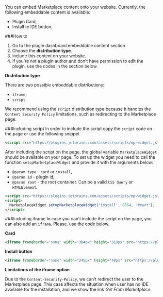[//]: # (title: Embeddable Content)  

You can embed Marketplace content onto your website. Currently, the following embeddable content is available:
 - Plugin Card,
 - Install to IDE button.

###How to
1. Go to the plugin dashboard embeddable content section.
2. Choose the **distribution type**.
3. Include this content on your website.
4. If you're not a plugin author and don't have permission to edit the plugin, use the codes in the section below.

**Distribution type**

There are two possible embeddable distributions: 
 - `iframe`,
 - `script`.
 
We recommend using the `script` distribution type because it handles the `Content Security Policy` limitations, such as redirecting to the Marketplace page.

###Including script
In order to include the script copy the `script` code on the page or use the following snippet
```html
<script src="https://plugins.jetbrains.com/assets/scripts/mp-widget.js"></script>
```
After including the script on the page, the global variable `MarketplaceWidget` should be available on your page. To set up the widget you need to call the function `setupMarketplaceWidget` and provide it with the arguments below:

 - `@param type` - `card` or `install`,
 - `@param id`   - plugin id,
 - `@param root` - the root container. Can be a valid `CSS Query` or `HTMLElement`.

```html
<script src="https://plugins.jetbrains.com/assets/scripts/mp-widget.js"></script>
<script>  
  MarketplaceWidget.setupMarketplaceWidget('install', 8554, "#root");  
</script>
```

###Including iframe
In case you can't include the script on the page, you can also add an `iframe`. Please, use the code below.

**Card**
```html
<iframe frameborder="none" width="384px" height="319px" src="https://plugins.jetbrains.com/embeddable/card/<id>"></iframe>
```

**Install button**
```html
<iframe frameborder="none" width="245px" height="48px" src="https://plugins.jetbrains.com/embeddable/install/1347"></iframe>
```

**Limitations of the iframe option**

Due to the `Content-Security-Policy`, we can't redirect the user to the Marketplace page. This case affects
the situation when user has no IDE available for the installation, and we show the link *Get From Marketplace*.
